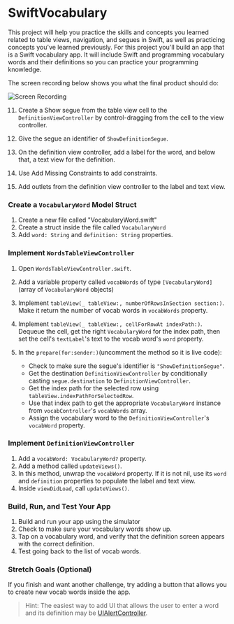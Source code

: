 # SwiftVocabulary

This project will help you practice the skills and concepts you learned related to table views, navigation, and segues in Swift, as well as practicing concepts you've learned previously. For this project you'll build an app that is a Swift vocabulary app. It will include Swift and programming vocabulary words and their definitions so you can practice your programming knowledge.

The screen recording below shows you what the final product should do:

![Screen Recording](https://github.com/LambdaSchool/SwiftVocabulary/blob/master/ScreenRecording.gif)

<!--### Create an Xcode Project-->
<!---->
<!--1. Create a new Xcode single view app project-->
<!--2. Name the project "Swift Vocabulary"-->
<!--3. Make sure you select Swift as the development language-->
<!---->
<!--### Create View Controllers-->
<!---->
<!--1. Create a new file in your Xcode project. Select the Cocoa Touch Class template.-->
<!--2. When you're asked for the class name for the new file choose `WordsTableViewController`, and make it a subclass of `UITableViewController`.-->
<!--3. Create another file for `DefinitionViewController`, which should be a subclass of `UIViewController`.-->

<!--### Add Screens to Main.storyboard-->
<!---->
<!--1. Open the app's Main.storyboard file.-->
<!--2. Delete the default view controller. You can also delete the corresponding ViewController.swift file from your project.-->
<!--3. Drag out a Table View Controller.-->
<!--4. Set the Table View Controller as the `initial view controller` (the little arrow should appear on the left of the scene).-->
<!--5. Embed it in a Navigation Controller.-->
<!--6. Set the class of the table view controller to `WordsTableViewController`.-->
<!--7. Make the table view's prototype cell type "Basic".-->
<!--8. Set the table view's reuse identifier to "WordCell".-->
<!--9. Drag out a regular view controller.-->
<!--10. Set its class to `DefinitionViewController`-->


11. Create a Show segue from the table view cell to the `DefinitionViewController` by control-dragging from the cell to the view controller.
12. Give the segue an identifier of `ShowDefinitionSegue`.
13. On the definition view controller, add a label for the word, and below that, a text view for the definition.
14. Use Add Missing Constraints to add constraints.

15. Add outlets from the definition view controller to the label and text view.




### Create a `VocabularyWord` Model Struct

1. Create a new file called "VocabularyWord.swift"
2. Create a struct inside the file called `VocabularyWord`
3. Add `word: String` and `definition: String` properties.

### Implement `WordsTableViewController`

1. Open `WordsTableViewController.swift`.
2. Add a variable property called `vocabWords` of type `[VocabularyWord]` (array of `VocabularyWord` objects)
3. Implement `tableView(_ tableView:, numberOfRowsInSection section:)`. Make it return the number of vocab words in `vocabWords` property.
4. Implement `tableView(_ tableView:, cellForRowAt indexPath:)`. Dequeue the cell, get the right `VocabularyWord` for the index path, then set the cell's `textLabel`'s text to the vocab word's `word` property.


5. In the `prepare(for:sender:)`(uncomment the method so it is live code):
    * Check to make sure the segue's identifier is `"ShowDefinitionSegue"`.
    * Get the destination `DefinitionViewController` by conditionally casting `segue.destination` to `DefinitionViewController`.
    * Get the index path for the selected row using `tableView.indexPathForSelectedRow`.
    * Use that index path to get the appropriate `VocabularyWord` instance from `vocabController`'s `vocabWords` array.
    * Assign the vocabulary word to the `DefinitionViewController`'s `vocabWord` property.

### Implement `DefinitionViewController`

1. Add a `vocabWord: VocabularyWord?` property.
2. Add a method called `updateViews()`. 
3. In this method, unwrap the `vocabWord` property. If it is not nil, use its `word` and `definition` properties to populate the label and text view.
4. Inside `viewDidLoad`, call `updateViews()`.

### Build, Run, and Test Your App

1. Build and run your app using the simulator
2. Check to make sure your vocabulary words show up.
3. Tap on a vocabulary word, and verify that the definition screen appears with the correct definition.
4. Test going back to the list of vocab words.

### Stretch Goals (Optional)

If you finish and want another challenge, try adding a button that allows you to create new vocab words inside the app.

> Hint: The easiest way to add UI that allows the user to enter a word and its definition may be [UIAlertController](https://developer.apple.com/documentation/uikit/uialertcontroller).

